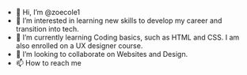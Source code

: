 - 👋 Hi, I’m @zoecole1
- 👀 I’m interested in learning new skills to develop my career and transition into tech.
- 🌱 I’m currently learning Coding basics, such as HTML and CSS. I am also enrolled on a UX designer course.
- 💞️ I’m looking to collaborate on Websites and Design.
- 📫 How to reach me 

<!---
zoecole1/zoecole1 is a ✨ special ✨ repository because its `README.md` (this file) appears on your GitHub profile.
You can click the Preview link to take a look at your changes.
--->
